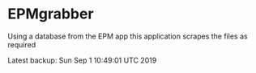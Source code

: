 # EPMgrabber
Using a database from the EPM app this application scrapes the files as required


Latest backup: Sun Sep 1 10:49:01 UTC 2019
